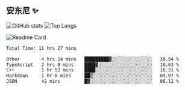 
## 安东尼 ✨



![GitHub stats](https://cmx-github-readme-stats.vercel.app/api?username=NgxuAnGMH&show_icons=true&theme=darcula&hide_border=true&locale=cn&hide_title=true) ![Top Langs](https://cmx-github-readme-stats.vercel.app/api/top-langs/?username=NgxuAnGMH&show_icons=true&theme=darcula&hide_border=true&layout=compact) 

![Readme Card](https://cmx-github-readme-stats.vercel.app/api/pin/?username=NgxuAnGMH&repo=miniSpring&show_icons=true&theme=darcula&hide_border=true&hide_title=true) 





<!--START_SECTION:waka-->

```txt
Total Time: 11 hrs 27 mins

Other        4 hrs 24 mins   █████████▓░░░░░░░░░░░░░░░   38.54 %
TypeScript   2 hrs 8 mins    ████▓░░░░░░░░░░░░░░░░░░░░   18.63 %
C++          1 hr 52 mins    ████░░░░░░░░░░░░░░░░░░░░░   16.31 %
Markdown     1 hr 8 mins     ██▒░░░░░░░░░░░░░░░░░░░░░░   09.97 %
JSON         42 mins         █▓░░░░░░░░░░░░░░░░░░░░░░░   06.11 %
```

<!--END_SECTION:waka-->




<!--
**NgxuAnGMH/NgxuAnGMH** is a ✨ _special_ ✨ repository because its `README.md` (this file) appears on your GitHub profile.

Here are some ideas to get you started: 备用？那就先留着吧。。。

- 🔭 I’m currently working on ...
- 🌱 I’m currently learning ...
- 👯 I’m looking to collaborate on ...
- 🤔 I’m looking for help with ...
- 💬 Ask me about ...
- 📫 How to reach me: ...
- 😄 Pronouns: ...
- ⚡ Fun fact: ...
-->
